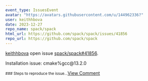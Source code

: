 ```yaml
---
event_type: IssuesEvent
avatar: "https://avatars.githubusercontent.com/u/144962336?"
user: keithhbova
date: 2023-12-27
repo_name: spack/spack
html_url: https://github.com/spack/spack/issues/41856
repo_url: https://github.com/spack/spack
---
```


<a href='https://github.com/keithhbova' target='_blank'>keithhbova</a> open issue <a href='https://github.com/spack/spack/issues/41856' target='_blank'>spack/spack#41856</a>.

<p>Installation issue:  cmake%gcc@13.2.0</p><small>### Steps to reproduce the issue...</small><a href='https://github.com/spack/spack/issues/41856' target='_blank'>View Comment</a>
